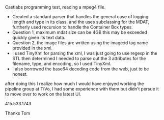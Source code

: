 
Castlabs programming test, reading a mpeg4 file. 
- Created a standard parser that handles the general case
of logging length and type in its class, and the uses subclassing
for the MDAT, furtherly used recursion to handle the Container Box
types. 
- Question 1, maximum mdat size can be 4GB this may be exceeded quickly
given its text data. 
- Question 2, the image files are written using the image:id tag name
provided in the xml. 
- I used TinyXml for parsing the xml, I was just going to use regexp
in the STL then determined I needed to parse out the 3 attributes
for the filename, type, and encoding, so I used TinyXml. 
- I also borrowed the base64 decoding code from the web, just to 
be honest. 

after doing this I realize how much I would have enjoyed
working the pipeline group at TiVo, I had some experience with them but
didn't persue it to move over to work on the latest UI. 

415.533.1743

Thanks
Tom